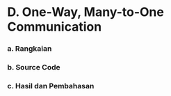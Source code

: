 # D. One-Way, Many-to-One Communication

### a. Rangkaian
### b. Source Code
### c. Hasil dan Pembahasan
